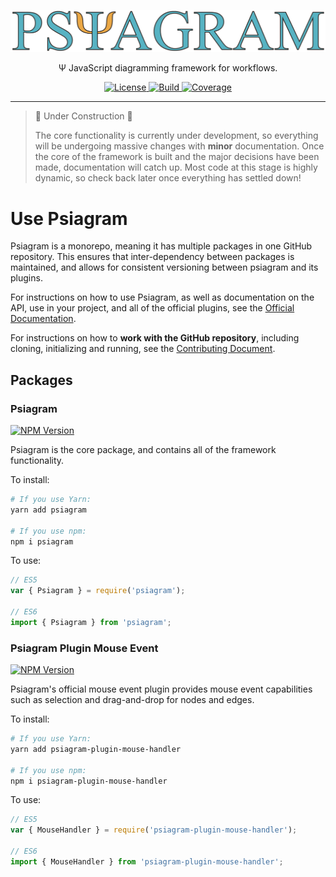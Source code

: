 <p align="center">
  <a href="https://github.com/liamross/psiagram">
    <img alt="Psiagram" src="https://raw.githubusercontent.com/liamross/psiagram/master/logo/logo-title.png" width="888" >
  </a>
</p>

<p align="center">
  Ψ JavaScript diagramming framework for workflows.
</p>

<p align="center">
  <a href="https://github.com/liamross/psiagram/blob/master/LICENSE" target="_blank">
    <img
      alt="License"
      src="https://img.shields.io/github/license/liamross/psiagram.svg"
    >
  </a>
  <a href="https://travis-ci.org/liamross/psiagram" target="_blank">
    <img
      alt="Build"
      src="https://travis-ci.org/liamross/psiagram.svg?branch=master"
    >
  </a>
  <a href="https://codecov.io/gh/liamross/psiagram" target="_blank">
    <img
      alt="Coverage"
      src="https://img.shields.io/codecov/c/github/liamross/psiagram.svg"
    >
  </a>
</p>

---

> 🚧 Under Construction 🚧
>
> The core functionality is currently under development, so everything will be
> undergoing massive changes with **minor** documentation. Once the core of the
> framework is built and the major decisions have been made, documentation will
> catch up. Most code at this stage is highly dynamic, so check back later once
> everything has settled down!

# Use Psiagram

Psiagram is a monorepo, meaning it has multiple packages in one GitHub
repository. This ensures that inter-dependency between packages is maintained,
and allows for consistent versioning between psiagram and its plugins.

For instructions on how to use Psiagram, as well as documentation on the API,
use in your project, and all of the official plugins, see the
[Official Documentation](https://www.psiagram.org/).

For instructions on how to **work with the GitHub repository**, including
cloning, initializing and running, see the
[Contributing Document](https://github.com/liamross/psiagram/blob/master/CONTRIBUTING.md).

## Packages

### Psiagram

[![NPM Version](https://badge.fury.io/js/psiagram.svg)](https://www.npmjs.com/package/psiagram)

Psiagram is the core package, and contains all of the framework functionality.

To install:

```sh
# If you use Yarn:
yarn add psiagram

# If you use npm:
npm i psiagram
```

To use:

```js
// ES5
var { Psiagram } = require('psiagram');

// ES6
import { Psiagram } from 'psiagram';
```

### Psiagram Plugin Mouse Event

[![NPM Version](https://badge.fury.io/js/psiagram-plugin-mouse-events.svg)](https://www.npmjs.com/package/psiagram-plugin-mouse-events)

Psiagram's official mouse event plugin provides mouse event capabilities such as
selection and drag-and-drop for nodes and edges.

To install:

```sh
# If you use Yarn:
yarn add psiagram-plugin-mouse-handler

# If you use npm:
npm i psiagram-plugin-mouse-handler
```

To use:

```js
// ES5
var { MouseHandler } = require('psiagram-plugin-mouse-handler');

// ES6
import { MouseHandler } from 'psiagram-plugin-mouse-handler';
```

